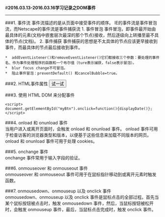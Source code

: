 #**2016.03.13-2016.03.16学习记录之DOM事件**
***
###1. 事件流
事件流描述的是从页面中接受事件的顺序。
IE的事件流是事件冒泡流，而Netscape的事件流是事件捕获流
    1. 事件冒泡
    事件冒泡，即事件最开始由最具体的元素(文档中嵌套层次最深的那个节点)接收，然后逐级向上转播至最不具体的节点(文档)。
    2. 事件捕获
    事件捕获的思想是不太具体的节点应该更早接收到事件，而最具体的节点最后接收到事件。

    *  addEventListener()和removeEventListener()它们都接收三个参数：要处理的事件名、作为事件处理程序的函数和一个布尔值（ture表示捕获，false表示冒泡）。
    *  blur focus change不可冒泡。
    *  阻止事件冒泡：preventDefault() 和cancelBubble=true。

###2. HTML事件属性
    <button onclick="displayDate()">试一试</button>


###3. 使用 HTML DOM 来分配事件


```
<script>
document.getElementById("myBtn").onclick=function(){displayDate()};
</script>
```

###4. onload 和 onunload 事件<br>
当用户进入或离开页面时，会触发 onload 和 onunload 事件。
onload 事件可用于检查访客的浏览器类型和版本，以便基于这些信息来加载不同版本的网页。
onload 和 onunload 事件可用于处理 cookies。

###5. onchange 事件<br>
onchange 事件常用于输入字段的验证。

###6. onmouseover 和 onmouseout 事件<br>
onmouseover 和 onmouseout 事件可用于在鼠标指针移动到或离开元素时触发函数。

###7. onmousedown、onmouseup 以及 onclick 事件<br>
onmousedown、onmouseup 以及 onclick 事件是鼠标点击的全部过程。首先当某个鼠标按钮被点击时，触发 onmousedown 事件，然后，当鼠标按钮被松开时，会触发 onmouseup 事件，最后，当鼠标点击完成时，触发 onclick 事件。

